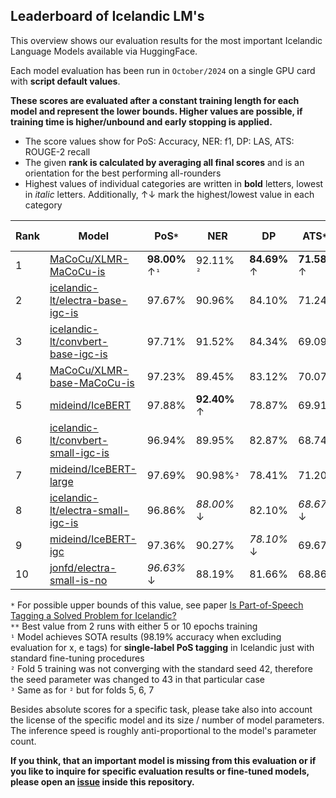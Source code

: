 ## Leaderboard of Icelandic LM's

This overview shows our evaluation results for the most important Icelandic Language Models available via HuggingFace.

Each model evaluation has been run in `October/2024` on a single GPU card with **script default values**.<br>

**These scores are evaluated after a constant training length for each model and represent the lower bounds. Higher values are possible, if training time is higher/unbound and early stopping is applied.**<br>

- The score values show for PoS: Accuracy, NER: f1, DP: LAS, ATS: ROUGE-2 recall
- The given **rank is calculated by averaging all final scores** and is an orientation for the best performing all-rounders
- Highest values of individual categories are written in **bold** letters, lowest in *italic* letters. Additionally, ↑↓ mark the highest/lowest value in each category

| Rank | Model                                                                                           | PoS`*`          | NER          | DP           | ATS`**`      | Parameters       | Model-Size       | License                                                           |
|------|------------------------------------------------------------------------------------------------|-----------------|--------------|--------------|--------------|------------------|------------------|-------------------------------------------------------------------|
| 1    | [MaCoCu/XLMR-MaCoCu-is](https://huggingface.co/MaCoCu/XLMR-MaCoCu-is)                           | **98.00%** ↑`¹` | 92.11% `²`   | **84.69%** ↑ | **71.58%** ↑ | **559.89 Mio** ↑ | **2135.82 MB** ↑ | [CC0 1.0 Universal](https://choosealicense.com/licenses/cc0-1.0/) |
| 2    | [icelandic-lt/electra-base-igc-is](https://huggingface.co/icelandic-lt/electra-base-igc-is)     | 97.67%          | 90.96%       | 84.10%       | 71.24%       | 110.11 Mio       | 420.03 MB        | [CC-BY-4.0](https://choosealicense.com/licenses/cc-by-4.0/)       |
| 3    | [icelandic-lt/convbert-base-igc-is](https://huggingface.co/icelandic-lt/convbert-base-igc-is)   | 97.71%          | 91.52%       | 84.34%       | 69.09%       | 106.90 Mio       | 407.78 MB        | [CC-BY-4.0](https://choosealicense.com/licenses/cc-by-4.0/)       |
| 4    | [MaCoCu/XLMR-base-MaCoCu-is](https://huggingface.co/MaCoCu/XLMR-base-MaCoCu-is)                 | 97.23%          | 89.45%       | 83.12%       | 70.07%       | 278.04 Mio       | 1060.66 MB       | [CC0 1.0 Universal](https://choosealicense.com/licenses/cc0-1.0/) |
| 5    | [mideind/IceBERT](https://huggingface.co/mideind/IceBERT)                                       | 97.88%          | **92.40%** ↑ | 78.87%       | 69.91%       | 124.44 Mio       | 474.72 MB        | [AGPLv3](https://choosealicense.com/licenses/agpl-3.0/)           |
| 6    | [icelandic-lt/convbert-small-igc-is](https://huggingface.co/icelandic-lt/convbert-small-igc-is) | 96.94%          | 89.95%       | 82.87%       | 68.74%       | 21.52 Mio        | 82.12 MB         | [CC-BY-4.0](https://choosealicense.com/licenses/cc-by-4.0/)       |
| 7    | [mideind/IceBERT-large](https://huggingface.co/mideind/IceBERT-large)                           | 97.69%          | 90.98%`³`    | 78.41%       | 71.20%       | 355.09 Mio       | 1354.56 MB       | [AGPLv3](https://choosealicense.com/licenses/agpl-3.0/)           |
| 8    | [icelandic-lt/electra-small-igc-is](https://huggingface.co/icelandic-lt/electra-small-igc-is)   | 96.86%          | *88.00%* ↓   | 82.10%       | *68.67%* ↓   | *13.69 Mio* ↓    | *52.21 MB* ↓     | [CC-BY-4.0](https://choosealicense.com/licenses/cc-by-4.0/)       |
| 9    | [mideind/IceBERT-igc](https://huggingface.co/mideind/IceBERT-igc)                               | 97.36%          | 90.27%       | *78.10%* ↓   | 69.67%       | 124.44 Mio       | 474.72 MB        | [AGPLv3](https://choosealicense.com/licenses/agpl-3.0/)           |
| 10   | [jonfd/electra-small-is-no](https://huggingface.co/jonfd/electra-small-is-no)                   | *96.63%* ↓      | 88.19%       | 81.66%       | 68.86%       | 17.78 Mio        | 67.84 MB         | [CC-BY-4.0](https://choosealicense.com/licenses/cc-by-4.0/)       |

`*` For possible upper bounds of this value, see paper [Is Part-of-Speech Tagging a Solved Problem for Icelandic?](https://aclanthology.org/2023.nodalida-1.8.pdf)<br>
`**` Best value from 2 runs with either 5 or 10 epochs training<br>
`¹` Model achieves SOTA results (98.19% accuracy when excluding evaluation for x, e tags) for **single-label PoS tagging** in Icelandic just with standard fine-tuning procedures<br>
`²` Fold 5 training was not converging with the standard seed 42, therefore the seed parameter was changed to 43 in that particular case<br>
`³` Same as for `²` but for folds 5, 6, 7

Besides absolute scores for a specific task, please take also into account the license of the specific model and its size / number of model parameters.<br>
The inference speed is roughly anti-proportional to the model's parameter count.

**If you think, that an important model is missing from this evaluation or if you like to inquire for specific evaluation results or fine-tuned models, please open an [issue](https://github.com/icelandic-lt/IceEval/issues) inside this repository.**
